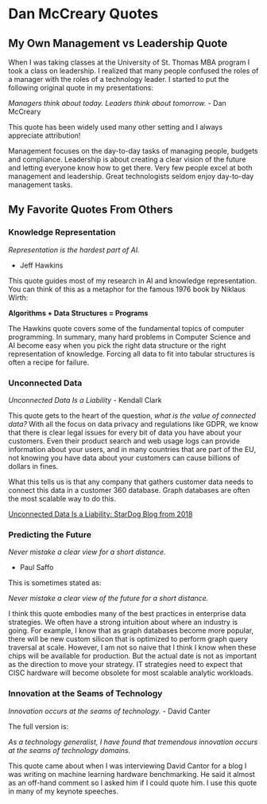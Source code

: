 # Dan McCreary Quotes

## My Own Management vs Leadership Quote

When I was taking classes at the University of St. Thomas MBA program I took a class on leadership.  I realized that many people confused the roles of a manager with the roles of a technology leader.  I started to put the following original quote in my presentations:

*Managers think about today.  Leaders think about tomorrow.* - Dan McCreary

This quote has been widely used many other setting and I always appreciate attribution!

Management focuses on the day-to-day tasks of managing people, budgets and compliance.  Leadership is about creating a clear vision of the future and letting everyone know how to get there.  Very few people excel at both management and leadership.  Great technologists seldom enjoy day-to-day management tasks.

## My Favorite Quotes From Others

### Knowledge Representation

*Representation is the hardest part of AI.* 
- Jeff Hawkins

This quote guides most of my research in AI and knowledge representation.  You can think of this as a metaphor for the famous 1976 book by Niklaus Wirth:

**Algorithms + Data Structures = Programs**

The Hawkins quote covers some of the fundamental topics of computer programming.  In summary, many hard problems in Computer Science and AI become easy when you pick the right data structure or the right representation of knowledge.  Forcing all data to fit into tabular structures is often a recipe for failure.

### Unconnected Data

*Unconnected Data Is a Liability* - Kendall Clark

This quote gets to the heart of the question, *what is the value of connected data?*  With all the focus on data privacy and regulations like GDPR, we know that there is clear legal issues for every bit of data you have about your customers.  Even their product search and web usage logs can provide information about your users, and in many countries that are part of the EU, not knowing you have data about your customers can cause billions of dollars in fines.

What this tells us is that any company that gathers customer data needs to connect this data in a customer 360 database.  Graph databases are often the most scalable way to do this.

[Unconnected Data Is a Liability: StarDog Blog from 2018](https://www.stardog.com/blog/unconnected-data-is-a-liability/)

### Predicting the Future

*Never mistake a clear view for a short distance.*
- Paul Saffo

This is sometimes stated as:

*Never mistake a clear view of the future for a short distance.*

I think this quote embodies many of the best practices in enterprise data strategies.  We often have a strong intuition about where an industry is going.  For example, I know that as graph databases become more popular, there will be new custom silicon that is optimized to perform graph query traversal at scale.   However, I am not so naive that I think I know when these chips will be available for production.  But the actual date is not as important as the direction to move your strategy.  IT strategies need to expect that CISC hardware will become obsolete for most scalable analytic workloads.

### Innovation at the Seams of Technology

*Innovation occurs at the seams of technology.* - David Canter

The full version is:

*As a technology generalist, I have found that tremendous innovation
occurs at the seams of technology domains.*

This quote came about when I was interviewing David Cantor for a blog I was writing on machine learning hardware benchmarking.  He said it almost as an off-hand comment so I asked him if I could quote him.  I use this quote in many of my keynote speeches.


